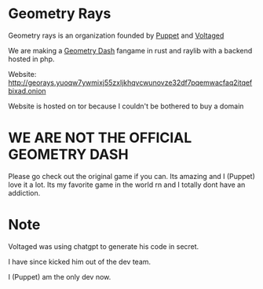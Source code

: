 # Geometry Rays
 Geometry rays is an organization founded by [Puppet](https://github.com/Thepuppetqueen57) and [Voltaged](https://github.com/VoltagedDebunked)

 We are making a [Geometry Dash](https://store.steampowered.com/app/322170/Geometry_Dash) fangame in rust and raylib with a backend hosted in php.

 Website: http://georays.yuoqw7ywmixj55zxljkhqvcwunovze32df7pqemwacfaq2itqefbixad.onion

 Website is hosted on tor because I couldn't be bothered to buy a domain

# **WE ARE NOT THE OFFICIAL GEOMETRY DASH**
 Please go check out the original game if you can. Its amazing and I (Puppet) love it a lot. Its my favorite game in the world rn and I totally dont have an addiction.

# Note
 Voltaged was using chatgpt to generate his code in secret.

 I have since kicked him out of the dev team.

 I (Puppet) am the only dev now.
